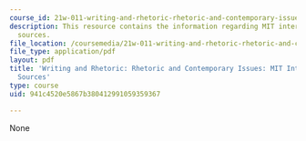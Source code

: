 ```yaml
---
course_id: 21w-011-writing-and-rhetoric-rhetoric-and-contemporary-issues-fall-2015
description: This resource contains the information regarding MIT internal funding
  sources.
file_location: /coursemedia/21w-011-writing-and-rhetoric-rhetoric-and-contemporary-issues-fall-2015/941c4520e5867b380412991059359367_MIT21W_011F15_MITInternal.pdf
file_type: application/pdf
layout: pdf
title: 'Writing and Rhetoric: Rhetoric and Contemporary Issues: MIT Internal Funding
  Sources'
type: course
uid: 941c4520e5867b380412991059359367

---
```

None